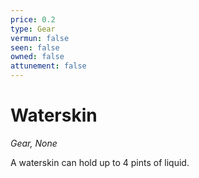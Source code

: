 ```yaml
---
price: 0.2
type: Gear
vermun: false
seen: false
owned: false
attunement: false
---
```

# Waterskin

*Gear, None*

A waterskin can hold up to 4 pints of liquid.